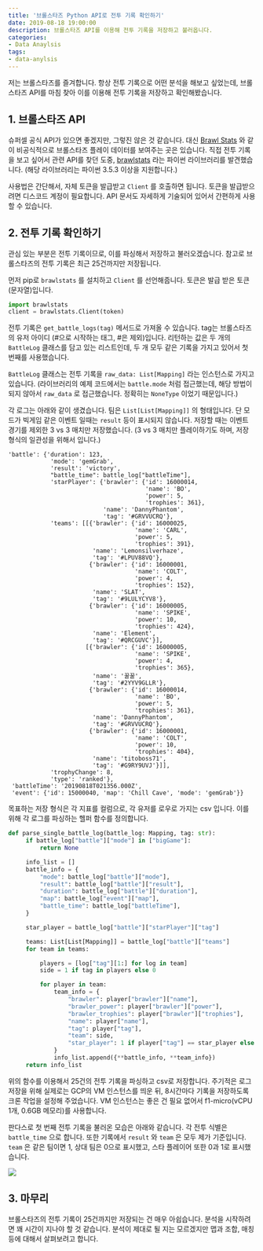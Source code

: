 ```yaml
---
title: '브롤스타즈 Python API로 전투 기록 확인하기'
date: 2019-08-18 19:00:00
description: 브롤스타즈 API를 이용해 전투 기록을 저장하고 불러옵니다.
categories:
- Data Anaylsis
tags:
- data-anylsis
---
```




저는 브롤스타즈를 즐겨합니다. 항상 전투 기록으로 어떤 분석을 해보고 싶었는데, 브롤스타즈 API를 마침 찾아 이를 이용해 전투 기록을 저장하고 확인해봤습니다.



## 1. 브롤스타즈 API

슈퍼셀 공식 API가 있으면 좋겠지만, 그렇진 않은 것 같습니다. 대신 [Brawl Stats](https://brawlstats.com/) 와 같이 비공식적으로 브롤스타즈 플레이 데이터를 보여주는 곳은 있습니다. 직접 전투 기록을 보고 싶어서 관련 API를 찾던 도중, [brawlstats](https://github.com/SharpBit/brawlstats) 라는 파이썬 라이브러리를 발견했습니다. (해당 라이브러리는 파이썬 3.5.3 이상을 지원합니다.)

사용법은 간단해서, 자체 토큰을 발급받고 `Client` 를 호출하면 됩니다. 토큰을 발급받으려면 디스코드 계정이 필요합니다. API 문서도 자세하게 기술되어 있어서 간편하게 사용할 수 있습니다.



## 2. 전투 기록 확인하기

관심 있는 부분은 전투 기록이므로, 이를 파싱해서 저장하고 불러오겠습니다. 참고로 브롤스타즈의 전투 기록은 최근 25건까지만 저장됩니다.

먼저 pip로 `brawlstats` 를 설치하고 `Client` 를 선언해줍니다. 토큰은 발급 받은 토큰 (문자열)입니다.

```python
import brawlstats
client = brawlstats.Client(token)
```



전투 기록은 `get_battle_logs(tag)` 메서드로 가져올 수 있습니다. tag는 브롤스타즈의 유저 아이디 (#으로 시작하는 태그, #은 제외)입니다. 리턴하는 값은 두 개의 `BattleLog` 클래스를 담고 있는 리스트인데, 두 개 모두 같은 기록을 가지고 있어서 첫 번째를 사용했습니다.

`BattleLog` 클래스는 전투 기록을 `raw_data: List[Mapping]` 라는 인스턴스로 가지고 있습니다. (라이브러리의 예제 코드에서는 `battle.mode` 처럼 접근했는데, 해당 방법이 되지 않아서 `raw_data` 로 접근했습니다. 정확히는 `NoneType` 이었기 때문입니다.)

각 로그는 아래와 같이 생겼습니다. 팀은 `List[List[Mapping]]` 의 형태입니다. 단 모드가 빅게임 같은 이벤트 일때는 `result` 등이 표시되지 않습니다. 저장할 때는 이벤트 경기를 제외한 3 vs 3 매치만 저장했습니다. (3 vs 3 매치만 플레이하기도 하며, 저장 형식의 일관성을 위해서 입니다.)

```
'battle': {'duration': 123,
            'mode': 'gemGrab',
            'result': 'victory',
            "battle_time": battle_log["battleTime"],
            'starPlayer': {'brawler': {'id': 16000014,
                                       'name': 'BO',
                                       'power': 5,
                                       'trophies': 361},
                           'name': 'DannyPhantom',
                           'tag': '#GRVVUCRQ'},
            'teams': [[{'brawler': {'id': 16000025,
                                    'name': 'CARL',
                                    'power': 5,
                                    'trophies': 391},
                        'name': 'Lemonsilverhaze',
                        'tag': '#LPUV88VQ'},
                       {'brawler': {'id': 16000001,
                                    'name': 'COLT',
                                    'power': 4,
                                    'trophies': 152},
                        'name': 'SLAT',
                        'tag': '#9LULYCYV8'},
                       {'brawler': {'id': 16000005,
                                    'name': 'SPIKE',
                                    'power': 10,
                                    'trophies': 424},
                        'name': 'Element',
                        'tag': '#QRCGUVC'}],
                      [{'brawler': {'id': 16000005,
                                    'name': 'SPIKE',
                                    'power': 4,
                                    'trophies': 365},
                        'name': '꿀꿀',
                        'tag': '#2YYV9GLLR'},
                       {'brawler': {'id': 16000014,
                                    'name': 'BO',
                                    'power': 5,
                                    'trophies': 361},
                        'name': 'DannyPhantom',
                        'tag': '#GRVVUCRQ'},
                       {'brawler': {'id': 16000001,
                                    'name': 'COLT',
                                    'power': 10,
                                    'trophies': 404},
                        'name': 'titoboss71',
                        'tag': '#G9RY9UVJ'}]],
            'trophyChange': 8,
            'type': 'ranked'},
 'battleTime': '20190818T021356.000Z',
 'event': {'id': 15000040, 'map': 'Chill Cave', 'mode': 'gemGrab'}}
```



목표하는 저장 형식은 각 지표를 컬럼으로, 각 유저를 로우로 가지는 csv 입니다. 이를 위해 각 로그를 파싱하는 헬퍼 함수를 정의합니다.

```python
def parse_single_battle_log(battle_log: Mapping, tag: str):
     if battle_log["battle"]["mode"] in ["bigGame"]:
         return None

     info_list = []
     battle_info = {
         "mode": battle_log["battle"]["mode"],
         "result": battle_log["battle"]["result"],
         "duration": battle_log["battle"]["duration"],
         "map": battle_log["event"]["map"],
         "battle_time": battle_log["battleTime"],
     }

     star_player = battle_log["battle"]["starPlayer"]["tag"]

     teams: List[List[Mapping]] = battle_log["battle"]["teams"]
     for team in teams:

         players = [log["tag"][1:] for log in team]
         side = 1 if tag in players else 0

         for player in team:
             team_info = {
                 "brawler": player["brawler"]["name"],
                 "brawler_power": player["brawler"]["power"],
                 "brawler_trophies": player["brawler"]["trophies"],
                 "name": player["name"],
                 "tag": player["tag"],
                 "team": side,
                 "star_player": 1 if player["tag"] == star_player else 0
             }
             info_list.append({**battle_info, **team_info})
     return info_list
```



위의 함수를 이용해서 25건의 전투 기록을 파싱하고 csv로 저장합니다. 주기적은 로그 저장을 위해 실제로는 GCP의 VM 인스턴스를 띄운 뒤, 8시간마다 기록을 저장하도록 크론 작업을 설정해 주었습니다. VM 인스턴스는 좋은 건 필요 없어서 f1-micro(vCPU 1개, 0.6GB 메모리)를 사용합니다.

판다스로 첫 번째 전투 기록을 불러온 모습은 아래와 같습니다. 각 전투 식별은 `battle_time` 으로 합니다. 또한 기록에서 `result` 와 `team` 은 모두 제가 기준입니다. `team` 은 같은 팀이면 1, 상대 팀은 0으로 표시했고, 스타 플레이어 또한 0과 1로 표시했습니다.

![](https://i.imgur.com/BiXPgs7.png)



## 3. 마무리

브롤스타즈의 전투 기록이 25건까지만 저장되는 건 매우 아쉽습니다. 분석을 시작하려면 꽤 시간이 지나야 할 것 같습니다. 분석이 제대로 될 지는 모르겠지만 맵과 조합, 매칭 등에 대해서 살펴보려고 합니다.